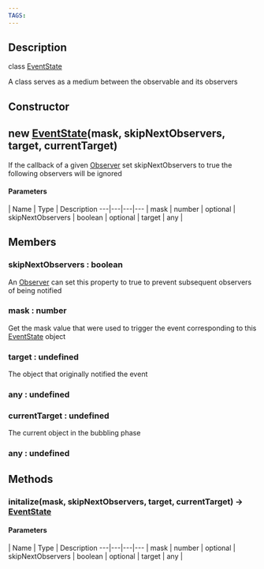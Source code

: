 ```yaml
---
TAGS:
---
```

## Description

class [EventState](/classes/3.1/EventState)

A class serves as a medium between the observable and its observers

## Constructor

## new [EventState](/classes/3.1/EventState)(mask, skipNextObservers, target, currentTarget)

If the callback of a given [Observer](/classes/3.1/Observer) set skipNextObservers to true the following observers will be ignored

#### Parameters
 | Name | Type | Description
---|---|---|---
 | mask | number | 
optional | skipNextObservers | boolean | 
optional | target | any | 
## Members

### skipNextObservers : boolean

An [Observer](/classes/3.1/Observer) can set this property to true to prevent subsequent observers of being notified

### mask : number

Get the mask value that were used to trigger the event corresponding to this [EventState](/classes/3.1/EventState) object

### target : undefined

The object that originally notified the event

### any : undefined



### currentTarget : undefined

The current object in the bubbling phase

### any : undefined



## Methods

### initalize(mask, skipNextObservers, target, currentTarget) &rarr; [EventState](/classes/3.1/EventState)



#### Parameters
 | Name | Type | Description
---|---|---|---
 | mask | number | 
optional | skipNextObservers | boolean | 
optional | target | any | 
